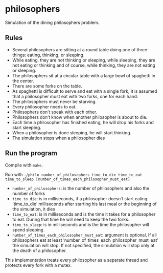 # philosophers
Simulation of the dining philosophers problem.

## Rules
- Several philosophers are sitting at a round table doing one of three things: eating,
thinking, or sleeping.
- While eating, they are not thinking or sleeping, while sleeping, they are not eating
or thinking and of course, while thinking, they are not eating or sleeping.
- The philosophers sit at a circular table with a large bowl of spaghetti in the center.
- There are some forks on the table.
- As spaghetti is difficult to serve and eat with a single fork, it is assumed that a
philosopher must eat with two forks, one for each hand.
- The philosophers must never be starving.
- Every philosopher needs to eat.
- Philosophers don’t speak with each other.
- Philosophers don’t know when another philosopher is about to die.
- Each time a philosopher has finished eating, he will drop his forks and start sleeping.
- When a philosopher is done sleeping, he will start thinking.
- The simulation stops when a philosopher dies

## Run the program
Compile with `make`.

Run with `./philo number_of_philosophers time_to_die
time_to_eat time_to_sleep [number_of_times_each_philosopher_must_eat]`
- `number_of_philosophers`: is the number of philosophers and also the number
of forks
- `time_to_die`: is in milliseconds, if a philosopher doesn’t start eating ’time_to_die’
milliseconds after starting his last meal or the beginning of the simulation, it
dies
- `time_to_eat`: is in milliseconds and is the time it takes for a philosopher to
eat. During that time he will need to keep the two forks.
- `time_to_sleep`: is in milliseconds and is the time the philosopher will spend
sleeping.
- `number_of_times_each_philosopher_must_eat`: argument is optional, if all
philosophers eat at least ’number_of_times_each_philosopher_must_eat’ the
simulation will stop. If not specified, the simulation will stop only at the death
of a philosopher.

This implementation treats every philosopher as a separate thread and protects every fork with a mutex.
